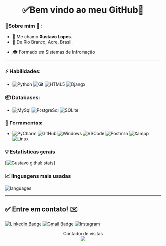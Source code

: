 <h1 align="center"> 
	✅Bem vindo ao meu GitHub🚀
</h1>

### 👦Sobre mim :seedling: : 
- 👋 Me chamo **Gustavo Lopes**.
- 📌  De Rio Branco, Acre, Brasil.
<!-- - 💼  -->
- 🎓 Formado em Sistemas de Infromação

<hr>

### ⚡ Habilidades:
- ![Python](https://img.shields.io/badge/-React-3776AB?&logo=React&logoColor=FFFFFF)  ![Git](https://img.shields.io/badge/-Git-F05032?&logo=git&logoColor=FFFFFF) ![HTML5](https://img.shields.io/badge/-HTML5-E34F26?&logo=HTML5&logoColor=FFFFFF) ![Django](https://img.shields.io/badge/-Django-092E20?&logo=Django&logoColor=FFFFFF)

### 📦 Databases:
- ![MySql](https://img.shields.io/badge/-MySql-003B57?&logo=MySQL&logoColor=FFFFFF) ![PostgreSql](https://img.shields.io/badge/-PostgreSql-336791?&logo=postgresql&logoColor=FFFFFF) ![SQLite](https://img.shields.io/badge/-SQLite-4479A1?&logo=sqlite&logoColor=FFFFFF)


### 🧰 Ferramentas:
- ![PyCharm](https://img.shields.io/badge/-PyCharm-181717?&logo=PyCharm&logoColor=FFFFFF) ![GitHub](https://img.shields.io/badge/-GitHub-181717?&logo=GitHub&logoColor=FFFFFF) ![Windows](https://img.shields.io/badge/-Windows-0078D6?&logo=Windows&logoColor=FFFFFF) ![VSCode](https://img.shields.io/badge/-VSCode-007ACC?&logo=Visual%20Studio%20Code&logoColor=FFFFFF) ![Postman](https://img.shields.io/badge/-Postman-FF6C37?&logo=Postman&logoColor=FFFFFF) ![Xampp](https://img.shields.io/badge/-XAMPP-FB7A24?&logo=XAMPP&logoColor=FFFFFF) ![Linux](https://img.shields.io/badge/-Linux-FCC624?&logo=Linux&logoColor=FFFFFF) 


### :bulb:  Estatísticas gerais 
 
[![Gustavo github stats](https://github-readme-stats.vercel.app/api?username=gustavolopesv3&theme=cobalt&show_icons=true)]

### 📈  linguagens mais usadas 
![languages](https://github-readme-stats.vercel.app/api/top-langs/?username=gustavolopesv3&hide=scss&layout=compact&theme=cobalt&title_color=2ED3EA)

<hr>

## ✅ Entre em contato! ✉️

[![Linkedin Badge](https://img.shields.io/badge/-LinkedIn-blue?style=flat-square&logo=Linkedin&logoColor=white&link=https://linkedin.com/in/brunoluiss)](https://www.linkedin.com/in/gustavolopesit/)
 [![Gmail Badge](https://img.shields.io/badge/gustavo.lopesv3@gmail.com-c14438?style=flat-square&logo=Gmail&logoColor=white&link=mailto:gustavo.lopesv3@gmail.com)](mailto:gustavo.lopesv3@gmail.com)
 [![Instagram](https://img.shields.io/badge/-Instagram-E4405F?&logo=Instagram&logoColor=FFFFFF)](https://www.instagram.com/gustavolopesit/)
 
 <p align="center"> 
  Contador de visitas<br>
  <img src="https://profile-counter.glitch.me/gustavolopesv3/count.svg" />
</p>

